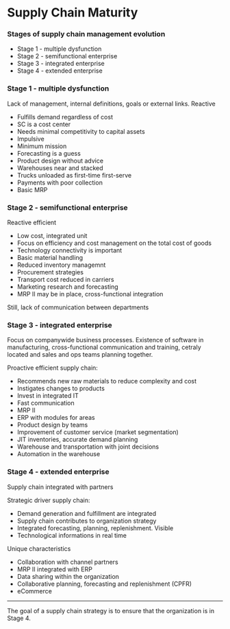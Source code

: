 # Supply Chain Maturity

### Stages of supply chain management evolution

- Stage 1 - multiple dysfunction
- Stage 2 - semifunctional enterprise
- Stage 3 - integrated enterprise
- Stage 4 - extended enterprise



### Stage 1 - multiple dysfunction

Lack of management, internal definitions, goals or external links. Reactive

- Fulfills demand regardless of cost
- SC is a cost center
- Needs minimal competitivity to capital assets
- Impulsive
- Minimum mission
- Forecasting is a guess
- Product design without advice
- Warehouses near and stacked
- Trucks unloaded as first-time first-serve
- Payments with poor collection
- Basic MRP



### Stage 2 - semifunctional enterprise

Reactive efficient

- Low cost, integrated unit
- Focus on efficiency and cost management on the total cost of goods
- Technology connectivity is important
- Basic material handling
- Reduced inventory managemnt
- Procurement strategies
- Transport cost reduced in carriers
- Marketing research and forecasting
- MRP II may be in place, cross-functional integration

Still, lack of communication between departments



### Stage 3 - integrated enterprise

Focus on companywide business processes. Existence of software in manufacturing, cross-functional communication and training, cetraly located and sales and ops teams planning together.

Proactive efficient supply chain:

- Recommends new raw materials to reduce complexity and cost
- Instigates changes to products
- Invest in integrated IT
- Fast communication
- MRP II
- ERP with modules for areas
- Product design by teams
- Improvement of customer service (market segmentation)
- JIT inventories, accurate demand planning
- Warehouse and transportation with joint decisions
- Automation in the warehouse



### Stage 4 - extended enterprise

Supply chain integrated with partners

Strategic driver supply chain:

- Demand generation and fulfillment are integrated
- Supply chain contributes to organization strategy
- Integrated forecasting, planning, replenishment. Visible
- Technological informations in real time

Unique characteristics

- Collaboration with channel partners
- MRP II integrated with ERP
- Data sharing within the organization
- Collaborative planning, forecasting and replenishment (CPFR) 
- eCommerce



<hr>


The goal of a supply chain strategy is to ensure that the organization is in Stage 4. 


